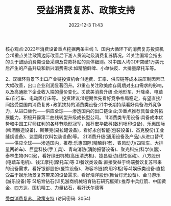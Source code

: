 ﻿---
title: 受益消费复苏、政策支持
date: 2022-12-3 11:43
tags:
- 消费设备
updated: 1970-01-01 08:00:00
---

核心观点:2023年消费设备重点挖掘两条主线
1、国内大循环下的消费复苏投资机会:1)重点关注政策边际改善后下游人货流动及消费复苏情况。2)关注国常会指出的关于鼓励消费类设备采购及贷款补贴的具体细则。3)中国人均GDP突破1万美元后产生的产品升级和新兴消费需求:如精酿鲜啤、小单快反、大排量摩托车等。
<!-- more -->
2、双循环背景下出口产业链投资机会:1)运费、汇率、供应链等成本端压制因素已大幅改善，出口企业利润显著回升。2)重点关注欧美库存周期对出口需求的影响，以及高通胀下企业收入端的量价变化。3)欧美消费升级:全地形车、升降桌、电踏车/自行车、电动医疗床等。
投资建议:1)短期优先看好竞争格局稳定，有望直接/间接受益国内消费复苏+政策扶持的消费类设备;2)中长期持续看好具备海外竞争力，从进口替代——供应全球——渗透国内的出口链企业;3)重点推荐具备业务拓展能力，积极开辟第二曲线转型升级成长型公司。
1)消费类专用设备:具备成本优势和中国工程师红利的各环节隐形冠军，推荐宏华数科(数码喷印设备)、乐惠国际(啤酒酿造设备)、斯莱克(易拉罐设备)，看好永创智能(包装设备)、杰克股份(工业缝纫设备)、达意隆(饮料包装设备)等。
2)消费升级(通用设备及产品):从进口替代——供应全球——渗透国内，推荐:乐惠国际(精酿鲜啤)、春风动力(四轮车、大排量两轮车)、巨星科技(手工具)、青鸟消防(消防报警设备)、聚光科技(科学仪器)、泰林生物(NC膜)，看好绿田机械(高压清洗机)、捷昌驱动(线性驱动)、八方股份(电踏车电机)、钱江摩托(摩托车)等
3)餐饮类设备:直接受益于终端餐饮复苏带来的设备需求，看好银都股份(餐饮设备)、海容冷链(商用冷柜)等4)娱乐类设备:直接受益于娱乐场景复苏带来的设备需求，看好浩洋股份(舞台灯光设备)、金马游乐(游乐设备)等
5)培育钻石(详见浙商机械培育钻石研究框架):推荐中兵红箭、中国黄金、四方达、国机精工、力量钻石，看好沃尔德等

[受益消费复苏、政策支持](https://url12.ctfile.com/f/3948612-739638573-149a9c?p=3054)
(访问密码: 3054)

